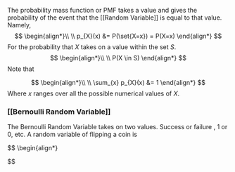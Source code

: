 The probability mass function or PMF takes a value and gives the probability of the event that the [[Random Variable]] is equal to that value. Namely,
$$
\begin{align*}\\
\\ p_{X}(x) &= P(\set{X=x}) = P(X=x)
\end{align*}
$$
For the probability that $X$ takes on a value within the set $S$.
$$
\begin{align*}\\
\\ P(X \in S)
\end{align*}
$$
Note that 

$$
\begin{align*}\\
\\    \sum_{x} p_{X}(x) &= 1
\end{align*}
$$
Where $x$ ranges over all the possible numerical values of $X$.

### [[Bernoulli Random Variable]]
The Bernoulli Random Variable takes on two values. Success or failure , 1 or 0, etc.
A random variable of flipping a coin is 

$$
\begin{align*}

$$
